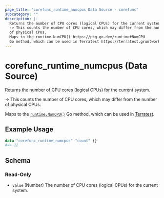 ```yaml
---
page_title: "corefunc_runtime_numcpus Data Source - corefunc"
subcategory: ""
description: |-
  Returns the number of CPU cores (logical CPUs) for the current system.
  -> This counts the number of CPU cores, which may differ from the number
  of physical CPUs.
  Maps to the runtime.NumCPU() https://pkg.go.dev/runtime#NumCPU
  Go method, which can be used in Terratest https://terratest.gruntwork.io.
---
```


# corefunc_runtime_numcpus (Data Source)

Returns the number of CPU cores (logical CPUs) for the current system.

-> This counts the number of CPU cores, which may differ from the number
of physical CPUs.

Maps to the [`runtime.NumCPU()`](https://pkg.go.dev/runtime#NumCPU)
Go method, which can be used in [Terratest](https://terratest.gruntwork.io).

## Example Usage

```terraform
data "corefunc_runtime_numcpus" "count" {}
#=> 12
```

<!-- schema generated by tfplugindocs -->
## Schema

### Read-Only

* `value` (Number) The number of CPU cores (logical CPUs) for the current system.

<!-- Preview the provider docs with the Terraform registry provider docs preview tool: https://registry.terraform.io/tools/doc-preview -->
